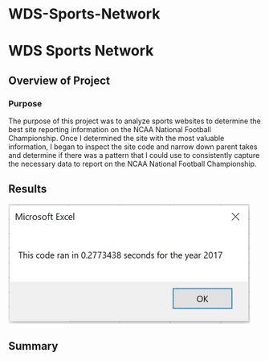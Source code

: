 # WDS-Sports-Network

# WDS Sports Network

## Overview of Project

### Purpose
The purpose of this project was to analyze sports websites to determine the best site reporting information on the NCAA National Football Championship.  Once I determined the site with the most valuable information, I began to inspect the site code and narrow down parent takes and determine if there was a pattern that I could use to consistently capture the necessary data to report on the NCAA National Football Championship.  



## Results

![2017 Refactored Performance Gain](https://github.com/SheaButta/stock-analysis/blob/main/resources/VBA_Challenge_2017.png)

## Summary








